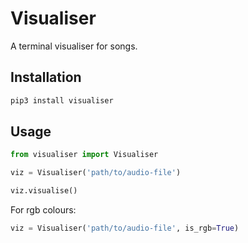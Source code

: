 # Visualiser
A terminal visualiser for songs.

## Installation
```bash
pip3 install visualiser
```

## Usage
```python
from visualiser import Visualiser

viz = Visualiser('path/to/audio-file') 

viz.visualise()
```

For rgb colours:
```python
viz = Visualiser('path/to/audio-file', is_rgb=True)
```
